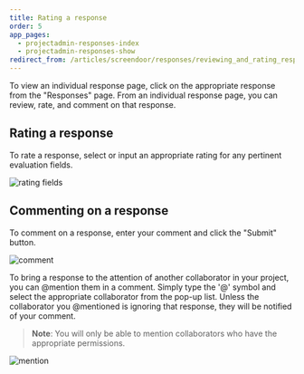 ```yaml
---
title: Rating a response
order: 5
app_pages:
  - projectadmin-responses-index
  - projectadmin-responses-show
redirect_from: /articles/screendoor/responses/reviewing_and_rating_responses.html
---
```


To view an individual response page, click on the appropriate response from the "Responses" page. From an individual response page, you can review, rate, and comment on that response.

## Rating a response

To rate a response, select or input an appropriate rating for any pertinent evaluation fields.

![rating fields](../images/rating_fields.png)

## Commenting on a response

To comment on a response, enter your comment and click the "Submit" button.

![comment](../images/comment.png)

To bring a response to the attention of another collaborator in your project, you can @mention them in a comment. Simply type the '@' symbol and select the appropriate collaborator from the pop-up list. Unless the collaborator you @mentioned is ignoring that response, they will be notified of your comment.

> **Note**: You will only be able to mention collaborators who have the appropriate permissions.

![mention](../images/mention.png)

